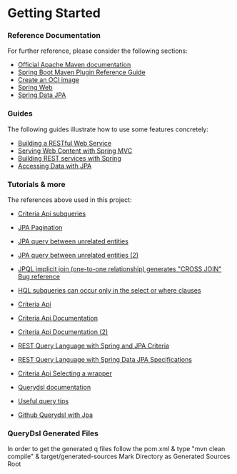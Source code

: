 # Getting Started

### Reference Documentation
For further reference, please consider the following sections:

* [Official Apache Maven documentation](https://maven.apache.org/guides/index.html)
* [Spring Boot Maven Plugin Reference Guide](https://docs.spring.io/spring-boot/docs/2.3.5.RELEASE/maven-plugin/reference/html/)
* [Create an OCI image](https://docs.spring.io/spring-boot/docs/2.3.5.RELEASE/maven-plugin/reference/html/#build-image)
* [Spring Web](https://docs.spring.io/spring-boot/docs/2.3.5.RELEASE/reference/htmlsingle/#boot-features-developing-web-applications)
* [Spring Data JPA](https://docs.spring.io/spring-boot/docs/2.3.5.RELEASE/reference/htmlsingle/#boot-features-jpa-and-spring-data)

### Guides
The following guides illustrate how to use some features concretely:

* [Building a RESTful Web Service](https://spring.io/guides/gs/rest-service/)
* [Serving Web Content with Spring MVC](https://spring.io/guides/gs/serving-web-content/)
* [Building REST services with Spring](https://spring.io/guides/tutorials/bookmarks/)
* [Accessing Data with JPA](https://spring.io/guides/gs/accessing-data-jpa/)

### Tutorials & more
The references above used in this project:

* [Criteria Api subqueries](https://www.baeldung.com/jpa-criteria-api-in-expressions)
* [JPA Pagination](https://www.baeldung.com/jpa-pagination)
* [JPA query between unrelated entities](https://www.baeldung.com/jpa-query-unrelated-entities)
* [JPA query between unrelated entities (2)](https://stackoverflow.com/questions/30639132/joining-tables-without-relation-using-jpa-criteria/30643936)
* [JPQL implicit join (one-to-one relationship) generates "CROSS JOIN" Bug reference](https://hibernate.atlassian.net/browse/HHH-11636)
* [HQL subqueries can occur only in the select or where clauses](https://docs.jboss.org/hibernate/core/3.6/reference/en-US/html_single/#queryhql-subqueries)
* [Criteria Api](https://www.initgrep.com/posts/java/jpa/create-programmatic-queries-using-criteria-api)
* [Criteria Api Documentation](https://docs.oracle.com/javaee/6/tutorial/doc/gjivm.html)
* [Criteria Api Documentation (2)](https://docs.oracle.com/javaee/7/tutorial/persistence-criteria003.htm)

* [REST Query Language with Spring and JPA Criteria](https://www.baeldung.com/rest-search-language-spring-jpa-criteria)
* [REST Query Language with Spring Data JPA Specifications](https://www.baeldung.com/rest-api-search-language-spring-data-specifications)
* [Criteria Api Selecting a wrapper](https://docs.jboss.org/hibernate/core/4.0/hem/en-US/html/querycriteria.html)

* [Querydsl documentation](http://www.querydsl.com/static/querydsl/latest/reference/html/ch02.html#jpa_integration)
* [Useful query tips](http://dontpanic.42.nl/2011/06/spring-data-jpa-with-querydsl.html)
* [Github Querydsl with Jpa](https://github.com/jcagarcia/proofs/blob/master/spring-security-and-formatters/src/main/java/org/springframework/roo/petclinic/repository/OwnerRepositoryImpl.java)
### QueryDsl Generated Files
In order to get the generated q files follow the pom.xml & type "mvn clean compile" & target/generated-sources Mark Directory as Generated Sources Root  